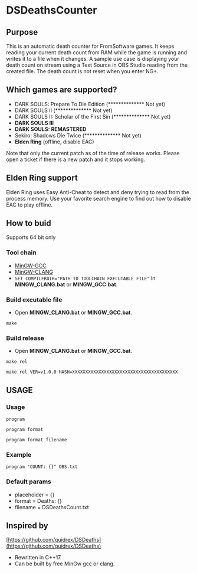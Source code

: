 # DSDeathsCounter

## Purpose

This is an automatic death counter for FromSoftware games. It keeps reading your current death count from RAM while the game is running and writes it to a file when it changes. A sample use case is displaying your death count on stream using a Text Source in OBS Studio reading from the created file.
The death count is not reset when you enter NG+.

## Which games are supported?

 * DARK SOULS: Prepare To Die Edition (************** Not yet)
 * DARK SOULS II (************** Not yet)
 * DARK SOULS II: Scholar of the First Sin (************** Not yet)
 * **DARK SOULS III**
 * **DARK SOULS: REMASTERED**
 * Sekiro: Shadows Die Twice (************** Not yet)
 * **Elden Ring** (offline, disable EAC)

 Note that only the current patch as of the time of release works. Please open a ticket if there is a new patch and it stops working.

## Elden Ring support

Elden Ring uses Easy Anti-Cheat to detect and deny trying to read from the process memory. Use your favorite search engine to find out how to disable EAC to play offline.

## How to buid
 Supports 64 bit only
### Tool chain
 * [MinGW-GCC](https://github.com/skeeto/w64devkit)
 * [MinGW-CLANG](https://github.com/mstorsjo/llvm-mingw)
 * ``` SET COMPILERDIR="PATH TO TOOLCHAIN EXECUTABLE FILE" ``` in **MINGW_CLANG.bat** or **MINGW_GCC.bat**.
### Build excutable file
 * Open **MINGW_CLANG.bat** or **MINGW_GCC.bat**.
```
make
```
### Build release
 * Open **MINGW_CLANG.bat** or **MINGW_GCC.bat**.
```
make rel
```

```
make rel VER=v1.0.0 HASH=XXXXXXXXXXXXXXXXXXXXXXXXXXXXXXXXXXXXXXXX
```

## USAGE

### Usage
```
program
```
```
program format
```
```
program format filename
```

### Example
```
program "COUNT: {}" OBS.txt
```

### Default params
 * placeholder = {}
 * format = Deaths: {}
 * filename = DSDeathsCount.txt

## Inspired by
 [https://github.com/quidrex/DSDeaths](https://github.com/quidrex/DSDeaths)
 * Rewritten in C++17.
 * Can be built by free MinGw gcc or clang.
